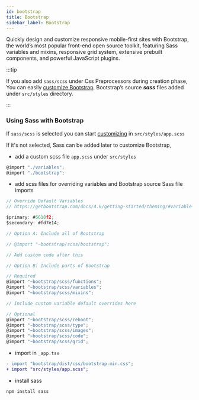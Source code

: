 ```yaml
---
id: bootstrap
title: Bootstrap
sidebar_label: Bootstrap
---
```


Quickly design and customize responsive mobile-first sites with Bootstrap, the world’s most popular front-end open source toolkit, featuring Sass variables and mixins, responsive grid system, extensive prebuilt components, and powerful JavaScript plugins.

:::tip

If you also add `sass/scss` under Css Preprocessors during creation phase, You can easily [customize Bootstrap](https://getbootstrap.com/docs/4.6/getting-started/theming/#sass). Bootstrap’s source ***sass*** files added under `src/styles` directory.

:::

### Using Sass with Bootstrap
If `sass/scss` is selected you can start [customizing](https://getbootstrap.com/docs/4.6/getting-started/theming/#sass) in `src/styles/app.scss`

If it's not selected, Sass can be added later to customize Bootstrap,

- add a custom scss file `app.scss` under `src/styles`

```js title="src/styles/app.scss"
@import "./variables";
@import "./bootstrap";
``` 

- add scss files for overriding variables and Bootstrap source Sass file imports

```js  title="src/styles/_variables.scss"
// Override Default Variables
// https://getbootstrap.com/docs/4.6/getting-started/theming/#variable-defaults

$primary: #6610f2;
$secondary: #fd7e14;
```

```js title="src/styles/_bootstrap.scss"
// Option A: Include all of Bootstrap

// @import "~bootstrap/scss/bootstrap";

// Add custom code after this

// Option B: Include parts of Bootstrap

// Required
@import "~bootstrap/scss/functions";
@import "~bootstrap/scss/variables";
@import "~bootstrap/scss/mixins";

// Include custom variable default overrides here

// Optional
@import "~bootstrap/scss/reboot";
@import "~bootstrap/scss/type";
@import "~bootstrap/scss/images";
@import "~bootstrap/scss/code";
@import "~bootstrap/scss/grid";
```

- import in `_app.tsx`

```diff title="pages/_app.tsx"
- import "bootstrap/dist/css/bootstrap.min.css";
+ import "src/styles/app.scss";
```

- install sass
```js
npm install sass
```
